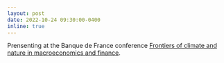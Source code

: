 ```yaml
---
layout: post
date: 2022-10-24 09:30:00-0400
inline: true
---
```


Prensenting at the Banque de France conference <a href='https://www.banque-france.fr/en/frontiers-climate-and-nature-macroeconomics-and-finance'>Frontiers of climate and nature in macroeconomics and finance</a>.
